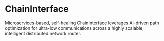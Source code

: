 # ChainInterface
Microservices-based, self-healing ChainInterface leverages AI-driven path optimization for ultra-low communications across a highly scalable, intelligent distributed network router.
